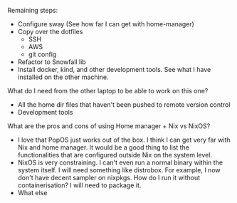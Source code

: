 
Remaining steps:
- Configure sway (See how far I can get with home-manager)
- Copy over the dotfiles
    - SSH
    - AWS
    - git config
- Refactor to Snowfall lib
- Install docker, kind, and other development tools. See what I have installed on the other machine.

What do I need from the other laptop to be able to work on this one?
- All the home dir files that haven't been pushed to remote version control
- Development tools


What are the pros and cons of using Home manager + Nix vs NixOS?
- I love that PopOS just works out of the box. I think I can get very far with Nix and home manager. It would be a good thing to list the functionalities that are configured outside Nix on the system level.
- NixOS is very constraining. I can't even run a normal binary within the system itself. I will need something like distrobox. For example, I now don't have decent sampler on nixpkgs. How do I run it without containerisation? I will need to package it.
- What else